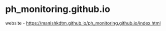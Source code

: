 # ph_monitoring.github.io
website - https://manishkdtm.github.io/ph_monitoring.github.io/index.html
